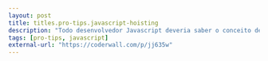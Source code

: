```yaml
---
layout: post
title: titles.pro-tips.javascript-hoisting
description: "Todo desenvolvedor Javascript deveria saber o conceito de Hoisting, que pode produzir efeitos colaterais indesejados caso ignorado. Hoisting diz respeito a como o Javascript manipula o escopo de declaração de variáveis."
tags: [pro-tips, javascript]
external-url: "https://coderwall.com/p/jj635w"
---
```

